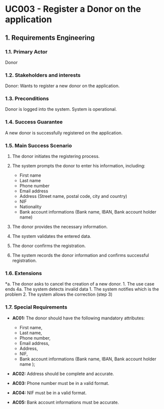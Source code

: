# UC003 - Register a Donor on the application

## 1. Requirements Engineering

### 1.1. Primary Actor
Donor

### 1.2. Stakeholders and interests
Donor: Wants to register a new donor on the application. 

### 1.3. Preconditions
Donor is logged into the system.
System is operational.

### 1.4. Success Guarantee
A new donor is successfully registered on the application.

### 1.5. Main Success Scenario
1. The donor initiates the registering process.
2. The system prompts the donor to enter his information, including:
    - First name
    - Last name
    - Phone number
    - Email address
    - Address (Street name, postal code, city and country)
    - NIF
    - Nationality
    - Bank account informations (Bank name, IBAN, Bank account holder name)


3. The donor provides the necessary information.
4. The system validates the entered data.
5. The donor confirms the registration.
6. The system records the donor information and confirms successful registration.

### 1.6. Extensions
*a. The donor asks to cancel the creation of a new donor.
    1. The use case ends
4a. The system detects invalid data
    1. The system notifies which is the problem
    2. The system allows the correction (step 3)

### 1.7. Special Requirements
* **AC01:** The donor should have the following mandatory attributes:

    * First name,
    * Last name,
    * Phone number,
    * Email address,
    * Address,
    * NIF,
    * Bank account informations (Bank name, IBAN, Bank account holder name );

* **AC02:** Address should be complete and accurate.
* **AC03:** Phone number must be in a valid format.
* **AC04:** NIF must be in a valid format.
* **AC05:** Bank account informations must be accurate.


